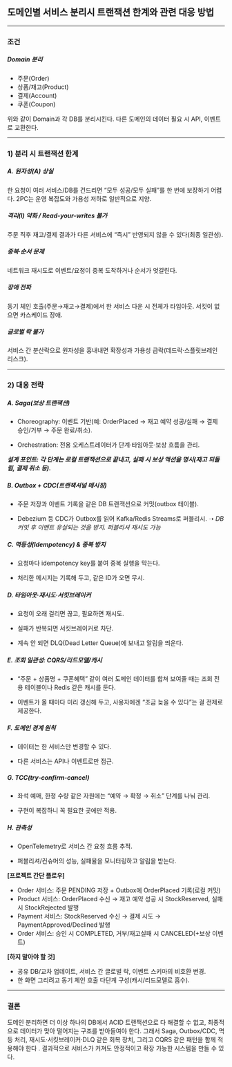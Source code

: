 ## 도메인별 서비스 분리시 트랜잭션 한계와 관련 대응 방법

---

### 조건

##### Domain 분리
- 주문(Order)
- 상품/재고(Product)
- 결제(Account)
- 쿠폰(Coupon)

위와 같이 Domain과 각 DB를 분리시킨다.
다른 도메인의 데이터 필요 시 API, 이벤트로 교환한다.

---

### 1) **분리 시 트랜잭션 한계**

##### A. **원자성(A) 상실**
한 요청이 여러 서비스/DB를 건드리면 “모두 성공/모두 실패”를 한 번에 보장하기 어렵다. 2PC는 운영 복잡도와 가용성 저하로 일반적으로 지양.


##### **격리(I) 약화 / Read-your-writes 불가**
주문 직후 재고/결제 결과가 다른 서비스에 “즉시” 반영되지 않을 수 있다(최종 일관성).


##### **중복·순서 문제**
네트워크 재시도로 이벤트/요청이 중복 도착하거나 순서가 엇갈린다.

##### **장애 전파**
동기 체인 호출(주문→재고→결제)에서 한 서비스 다운 시 전체가 타임아웃. 서킷이 없으면 카스케이드 장애.

##### **글로벌 락 불가**
서비스 간 분산락으로 원자성을 흉내내면 확장성과 가용성 급락(데드락·스플릿브레인 리스크).


---

### **2) 대응 전략**

##### **A. Saga(보상 트랜잭션)**

- Choreography: 이벤트 기반(예: OrderPlaced → 재고 예약 성공/실패 → 결제 승인/거부 → 주문 완료/취소).

- Orchestration: 전용 오케스트레이터가 단계·타임아웃·보상 흐름을 관리.

_**설계 포인트: 각 단계는 로컬 트랜잭션으로 끝내고, 실패 시 보상 액션을 명시(재고 되돌림, 결제 취소 등).**_

##### **B. Outbox + CDC(트랜잭셔널 메시징)**

- 주문 저장과 이벤트 기록을 같은 DB 트랜잭션으로 커밋(outbox 테이블).

- Debezium 등 CDC가 Outbox를 읽어 Kafka/Redis Streams로 퍼블리시. 
➝ _DB커밋 후 이벤트 유실되는 것을 방지. 퍼블리셔 재시도 가능_


##### C. 멱등성(Idempotency) & 중복 방지

- 요청마다 idempotency key를 붙여 중복 실행을 막는다.

- 처리한 메시지는 기록해 두고, 같은 ID가 오면 무시.

##### D. 타임아웃·재시도·서킷브레이커

- 요청이 오래 걸리면 끊고, 필요하면 재시도.

- 실패가 반복되면 서킷브레이커로 차단.

- 계속 안 되면 DLQ(Dead Letter Queue)에 보내고 알림을 띄운다.

##### E. 조회 일관성: CQRS/리드모델/캐시

- “주문 + 상품명 + 쿠폰혜택” 같이 여러 도메인 데이터를 합쳐 보여줄 때는
조회 전용 테이블이나 Redis 같은 캐시를 둔다.

- 이벤트가 올 때마다 미리 갱신해 두고, 사용자에겐 “조금 늦을 수 있다”는 걸 전제로 제공한다.

##### F. 도메인 경계 원칙

- 데이터는 한 서비스만 변경할 수 있다.

- 다른 서비스는 API나 이벤트로만 접근.

##### G. TCC(try-confirm-cancel)

- 좌석 예매, 한정 수량 같은 자원에는 “예약 → 확정 → 취소” 단계를 나눠 관리.

- 구현이 복잡하니 꼭 필요한 곳에만 적용.

##### H. 관측성

- OpenTelemetry로 서비스 간 요청 흐름 추적.

- 퍼블리셔/컨슈머의 성능, 실패율을 모니터링하고 알림을 받는다.

**[프로젝트 간단 플로우]**

- Order 서비스: 주문 PENDING 저장 + Outbox에 OrderPlaced 기록(로컬 커밋)
- Product 서비스: OrderPlaced 수신 → 재고 예약 성공 시 StockReserved, 실패 시 StockRejected 발행
- Payment 서비스: StockReserved 수신 → 결제 시도 → PaymentApproved/Declined 발행
- Order 서비스: 승인 시 COMPLETED, 거부/재고실패 시 CANCELED(+보상 이벤트)

**[하지 말아야 할 것]**
- 공유 DB/교차 업데이트, 서비스 간 글로벌 락, 이벤트 스키마의 비호환 변경.
- 한 화면 그리려고 동기 체인 호출 다단계 구성(캐시/리드모델로 흡수).

--- 

### 결론

도메인 분리하면 더 이상 하나의 DB에서 ACID 트랜잭션으로 다 해결할 수 없고, 
최종적으로 데이터가 맞아 떨어지는 구조를 받아들여야 한다.
그래서 Saga, Outbox/CDC, 멱등 처리, 재시도·서킷브레이커·DLQ 같은 회복 장치, 그리고 CQRS 같은 패턴을 함께 적용해야 한다 .
결과적으로 서비스가 커져도 안정적이고 확장 가능한 시스템을 만들 수 있다.
